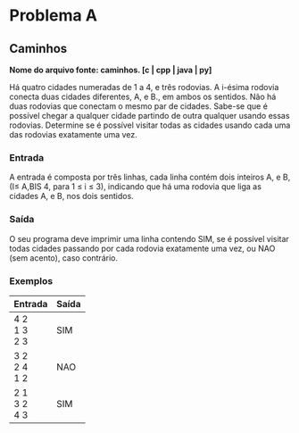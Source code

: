 # Problema A

## Caminhos

**Nome do arquivo fonte: caminhos. [c | cpp | java | py]**

Há quatro cidades numeradas de 1 a 4, e três rodovias. A i-ésima rodovia conecta duas cidades diferentes, A, e B., em ambos os sentidos. Não há duas rodovias que conectam o mesmo par de cidades. Sabe-se que é possível chegar a qualquer cidade partindo de outra qualquer usando essas rodovias.
Determine se é possível visitar todas as cidades usando cada uma das rodovias exatamente
uma vez.

### Entrada

A entrada é composta por três linhas, cada linha contém dois inteiros A, e B, (I≤ A,BIS 4, para 1 ≤ i ≤ 3), indicando que há uma rodovia que liga as cidades A, e B, nos dois sentidos.

### Saída

O seu programa deve imprimir uma linha contendo SIM, se é possível visitar todas cidades
passando por cada rodovia exatamente uma vez, ou NAO (sem acento), caso contrário.

### Exemplos

| Entrada             | Saída |
|---------------------|-------|
| 4 2<br> 1 3<br> 2 3 | SIM   |
| 3 2<br> 2 4<br> 1 2 | NAO   |
| 2 1<br> 3 2<br> 4 3 | SIM   |

